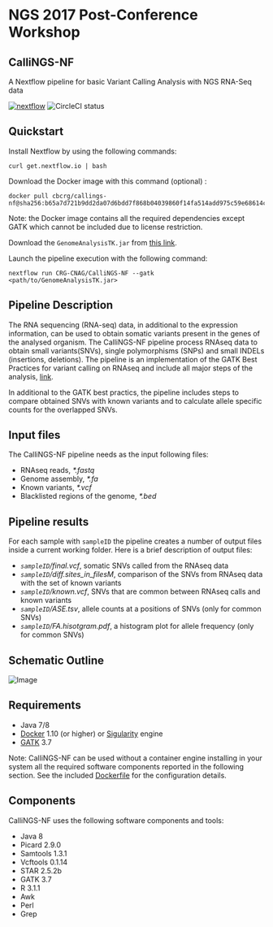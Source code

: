 # NGS 2017 Post-Conference Workshop

## CalliNGS-NF
A Nextflow pipeline for basic Variant Calling Analysis with NGS RNA-Seq data

[![nextflow](https://img.shields.io/badge/nextflow-%E2%89%A50.24.0-brightgreen.svg)](http://nextflow.io)
![CircleCI status](https://circleci.com/gh/CRG-CNAG/CalliNGS-NF.png?style=shield)

## Quickstart 

Install Nextflow by using the following commands: 

    curl get.nextflow.io | bash 
    
Download the Docker image with this command (optional) : 

    docker pull cbcrg/callings-nf@sha256:b65a7d721b9dd2da07d6bdd7f868b04039860f14fa514add975c59e68614c310
    
Note: the Docker image contains all the required dependencies except GATK which 
cannot be included due to license restriction. 

Download the `GenomeAnalysisTK.jar` from [this link](https://software.broadinstitute.org/gatk/download/).    

Launch the pipeline execution with the following command: 

    nextflow run CRG-CNAG/CalliNGS-NF --gatk <path/to/GenomeAnalysisTK.jar>


## Pipeline Description

The RNA sequencing (RNA-seq) data, in additional to the expression information, can be used to obtain somatic variants present in the genes of the analysed organism. The CalliNGS-NF pipeline process RNAseq data to obtain small variants(SNVs), single polymorphisms (SNPs) and small INDELs (insertions, deletions). The pipeline is an implementation of the GATK Best Practices for variant calling on RNAseq and include all major steps of the analysis, [link](http://gatkforums.broadinstitute.org/gatk/discussion/3892/the-gatk-best-practices-for-variant-calling-on-rnaseq-in-full-detail). 

In additional to the GATK best practics, the pipeline includes steps to compare obtained SNVs with known variants and to calculate allele specific counts for the overlapped SNVs.

## Input files

The CalliNGS-NF pipeline needs as the input following files:
* RNAseq reads, <i>*.fastq</i>
* Genome assembly, <i>*.fa</i>
* Known variants, <i>*.vcf</i>
* Blacklisted regions of the genome, <i>*.bed</i>

## Pipeline results

For each sample with `sampleID` the pipeline creates a number of output files inside a current working folder.
Here is a brief description of output files:
* <i>`sampleID`/final.vcf</i>,  somatic SNVs called from the RNAseq data
* <i>`sampleID`/diff.sites_in_filesM</i>, comparison of the SNVs from RNAseq data with the set of known variants
* <i>`sampleID`/known.vcf</i>, SNVs that are common between RNAseq calls and known variants
* <i>`sampleID`/ASE.tsv</i>, allele counts at a positions of SNVs (only for common SNVs)
* <i>`sampleID`/FA.hisotgram.pdf</i>, a histogram plot for allele frequency (only for common SNVs)


## Schematic Outline
![Image](../callings-nf-dev/figures/workflow.png?raw=true)

## Requirements 

* Java 7/8
* [Docker](https://www.docker.com/) 1.10 (or higher) or [Sigularity](http://singularity.lbl.gov) engine
* [GATK](https://software.broadinstitute.org/gatk/) 3.7 

Note: CalliNGS-NF can be used without a container engine installing in your system all the 
required software components reported in the following section. See the included 
[Dockerfile](docker/Dockerfile) for the configuration details.
 

## Components 

CalliNGS-NF uses the following software components and tools: 

* Java 8 
* Picard 2.9.0
* Samtools 1.3.1
* Vcftools 0.1.14
* STAR 2.5.2b
* GATK 3.7
* R 3.1.1 
* Awk
* Perl
* Grep
